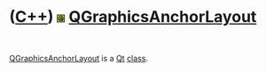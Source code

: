 



 

 

 

 

 

([C++](Cpp.htm)) ![Qt](PicQt.png) [QGraphicsAnchorLayout](CppQGraphicsAnchorLayout.htm)
=======================================================================================

 

[QGraphicsAnchorLayout](CppQGraphicsAnchorLayout.htm) is a
[Qt](CppQt.htm) [class](CppClass.htm).

 

 

 

 

 





 



